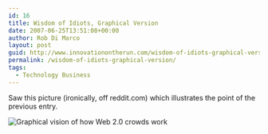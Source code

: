 ```yaml
---
id: 16
title: Wisdom of Idiots, Graphical Version
date: 2007-06-25T13:51:08+00:00
author: Rob Di Marco
layout: post
guid: http://www.innovationontherun.com/wisdom-of-idiots-graphical-version/
permalink: /wisdom-of-idiots-graphical-version/
tags:
  - Technology Business
---
```

Saw this picture (ironically, off reddit.com) which illustrates the point of the previous entry.
  
![Graphical vision of how Web 2.0 crowds work](http://farm2.static.flickr.com/1040/589347871_207198ffd1_b.jpg)